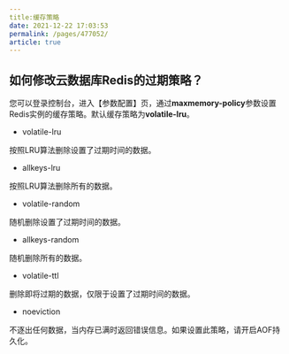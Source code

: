 ```yaml
---
title:缓存策略
date: 2021-12-22 17:03:53
permalink: /pages/477052/
article: true
---
```


## 如何修改云数据库Redis的过期策略？

您可以登录控制台，进入【参数配置】页，通过**maxmemory-policy**参数设置Redis实例的缓存策略。默认缓存策略为**volatile-lru**。

- volatile-lru

按照LRU算法删除设置了过期时间的数据。

- allkeys-lru

按照LRU算法删除所有的数据。

- volatile-random

随机删除设置了过期时间的数据。

- allkeys-random

随机删除所有的数据。

- volatile-ttl

删除即将过期的数据，仅限于设置了过期时间的数据。

- noeviction

不逐出任何数据，当内存已满时返回错误信息。如果设置此策略，请开启AOF持久化。

